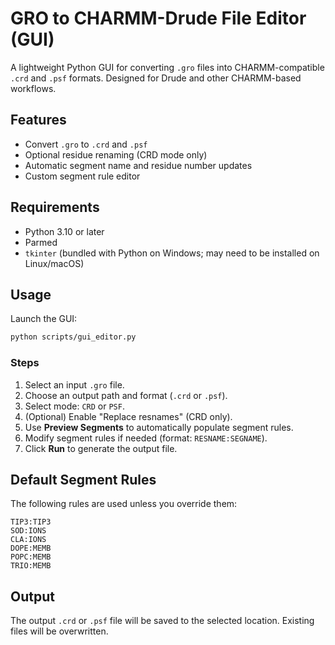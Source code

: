# GRO to CHARMM-Drude File Editor (GUI)

A lightweight Python GUI for converting `.gro` files into CHARMM-compatible `.crd` and `.psf` formats. Designed for Drude and other CHARMM-based workflows.

## Features

- Convert `.gro` to `.crd` and `.psf` 
- Optional residue renaming (CRD mode only)
- Automatic segment name and residue number updates
- Custom segment rule editor

## Requirements

- Python 3.10 or later
- Parmed
- `tkinter` (bundled with Python on Windows; may need to be installed on Linux/macOS)

## Usage

Launch the GUI:

```bash
python scripts/gui_editor.py
```

### Steps

1. Select an input `.gro` file.
2. Choose an output path and format (`.crd` or `.psf`).
3. Select mode: `CRD` or `PSF`.
4. (Optional) Enable "Replace resnames" (CRD only).
5. Use **Preview Segments** to automatically populate segment rules.
6. Modify segment rules if needed (format: `RESNAME:SEGNAME`).
7. Click **Run** to generate the output file.

## Default Segment Rules

The following rules are used unless you override them:

```
TIP3:TIP3
SOD:IONS
CLA:IONS
DOPE:MEMB
POPC:MEMB
TRIO:MEMB
```

## Output

The output `.crd` or `.psf` file will be saved to the selected location. Existing files will be overwritten.


